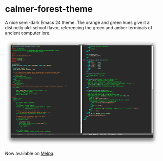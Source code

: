 calmer-forest-theme
===================

A nice semi-dark Emacs 24 theme. The orange and green hues give it a distinctly old-school flavor, referencing
the green and amber terminals of ancient computer lore.

![Screenshot](https://github.com/caldwell/calmer-forest-theme/raw/master/Screenshot.png)

Now available on [Melpa](http://melpa.milkbox.net/).
